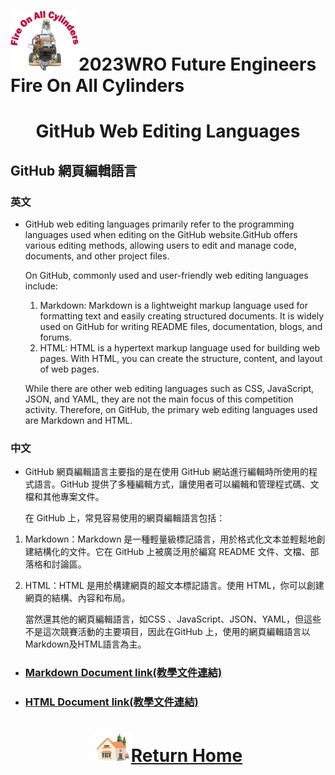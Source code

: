 ![LOGO](../../other/img/logo.png)2023WRO Future Engineers Fire On All Cylinders  
====
# <div align="center">GitHub Web Editing Languages</div> 
## GitHub 網頁編輯語言
### 英文
- GitHub web editing languages primarily refer to the programming languages used when editing on the GitHub website.GitHub offers various editing methods, allowing users to edit and manage code, documents, and other project files.  

   On GitHub, commonly used and user-friendly web editing languages include:

  1. Markdown: Markdown is a lightweight markup language used for formatting text and easily creating structured documents. It is widely used on GitHub for writing README files, documentation, blogs, and forums.
  2. HTML: HTML is a hypertext markup language used for building web pages. With HTML, you can create the structure, content, and layout of web pages.  

   While there are other web editing languages such as CSS, JavaScript, JSON, and YAML, they are not the main focus of this competition activity. Therefore, on GitHub, the primary web editing languages used are Markdown and HTML.

### 中文
- GitHub 網頁編輯語言主要指的是在使用 GitHub 網站進行編輯時所使用的程式語言。GitHub 提供了多種編輯方式，讓使用者可以編輯和管理程式碼、文檔和其他專案文件。  

   在 GitHub 上，常見容易使用的網頁編輯語言包括：  
1. Markdown：Markdown 是一種輕量級標記語言，用於格式化文本並輕鬆地創建結構化的文件。它在 GitHub 上被廣泛用於編寫 README 文件、文檔、部落格和討論區。  
2. HTML：HTML 是用於構建網頁的超文本標記語言。使用 HTML，你可以創建網頁的結構、內容和布局。
   
   當然還其他的網頁編輯語言，如CSS 、JavaScript、JSON、YAML，但這些不是這次競賽活動的主要項目，因此在GitHub 上，使用的網頁編輯語言以Markdown及HTML語言為主。
   
- ### [Markdown Document link(教學文件連結)](https://markdown.tw/#link)

- ### [HTML Document link(教學文件連結)](https://www.w3schools.com/html/)






# <div align="center">![HOME](../../other/img/Home.png)[Return Home](../../)</div>  

